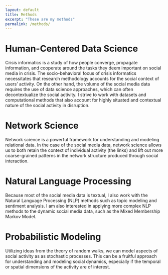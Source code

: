 ```yaml
---
layout: default
title: Methods
excerpt: "These are my methods"
permalink: /methods/
---
```


# Human-Centered Data Science
Crisis informatics is a study of how people converge, propagate information, and cooperate around the tasks they deem important on social media in crisis. The socio-behavioral focus of crisis informatics necessitates that research methodology accounts for the social context of users’ activity.  On the other hand, the volume of the social media data requires the use of data science approaches, which can often decontextualize the social activity.  I strive to work with datasets and computational methods that also account for highly situated and contextual nature of the social activity in disruption.

# Network Science
Network science is a powerful framework for understanding and modeling relational data. In the case of the social media data, network science allows us to both retain the context of individual activity (the links) and lift out more coarse-grained patterns in the network structure produced through social interaction.

# Natural Language Processing
Because most of the social media data is textual, I also work with the Natural Language Processing (NLP) methods such as topic modeling and sentiment analysis. I am also interested in applying more complex NLP methods to the dynamic social media data, such as the Mixed Membership Markov Model.

# Probabilistic Modeling
Utilizing ideas from the theory of random walks, we can model aspects of social activity as as stochastic processes. This can be a fruitful approach for understanding and modeling social dynamics, especially if the temporal or spatial dimensions of the activity are of interest.
